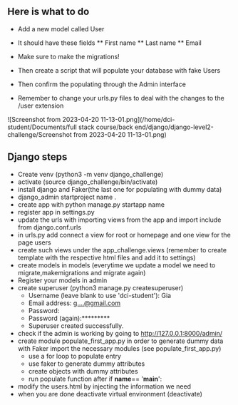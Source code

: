## Here is what to do ##

* Add a new model called User
* It should have these fields
** First name
** Last name
** Email

* Make sure to make the migrations!
* Then create a script that will populate your database with fake Users
* Then confirm the populating through the Admin interface
* Remember to change your urls.py files to deal with the changes to the /user extension

![Screenshot from 2023-04-20 11-13-01.png](/home/dci-student/Documents/full stack course/back end/django/django-level2-challenge/Screenshot from 2023-04-20 11-13-01.png)


## Django steps ##

* Create venv (python3 -m venv django_challenge)
* activate (source django_challenge/bin/activate)
* install django and Faker(the last one for populating with dummy data)
* django_admin startproject name .
* create app with python manage.py startapp name
* register app in settings.py
* update the urls with importing views from the app and import include from django.conf.urls
* in urls.py add connect a view for root or homepage and one view for the page users
* create such views under the app_challenge.views (remember to create template with the respective html files and add it to settings)
* create models in models (everytime we update a model we need to migrate,makemigrations and migrate again)
* Register your models in admin
* create superuser (python3 manage.py createsuperuser) 
  * Username (leave blank to use 'dci-student'): Gia
  * Email address: g....@gmail.com
  * Password: 
  * Password (again):*********
  * Superuser created successfully.
* check if the admin is working by going to http://127.0.0.1:8000/admin/
* create module populate_first_app.py in order to generate dummy data with Faker
import the necessary modules (see populate_first_app.py)
  * use a for loop to populate entry
  * use faker to generate dummy attributes
  * create objects with dummy attributes
  * run populate function after if __name__== '__main__':
* modify the users.html by injecting the information we need
* when you are done deactivate virtual environment (deactivate)